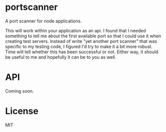 portscanner
===========

A port scanner for node applications.

This will work within your application as an api. I found that I needed something to tell me about the first available port so that I could use it when creating test servers. Instead of write "yet another port scanner" that was specific to my testing code, I figured I'd try to make it a bit more robust. Time will tell whether this has been successful or not. Either way, it should be useful to me and hopefully it can be to you as well.


API
===

Coming soon.


License
=======

MIT
